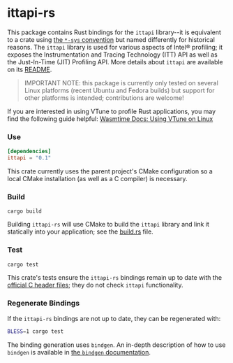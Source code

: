 # ittapi-rs

This package contains Rust bindings for the `ittapi` library--it is equivalent to a crate using [the
`*-sys` convention][convention] but named differently for historical reasons. The `ittapi` library
is used for various aspects of Intel&reg; profiling; it exposes the Instrumentation and Tracing
Technology (ITT) API as well as the Just-In-Time (JIT) Profiling API. More details about `ittapi`
are available on its [README].

[README]: https://github.com/intel/ittapi#readme
[convention]: https://doc.rust-lang.org/cargo/reference/build-scripts.html#-sys-packages

> IMPORTANT NOTE: this package is currently only tested on several Linux platforms (recent Ubuntu
> and Fedora builds) but support for other platforms is intended; contributions are welcome!

If you are interested in using VTune to profile Rust applications, you may find the following guide
helpful: [Wasmtime Docs: Using VTune on
Linux](https://docs.wasmtime.dev/examples-profiling-vtune.html)


### Use

```toml
[dependencies]
ittapi = "0.1"
```

This crate currently uses the parent project's CMake configuration so a local CMake installation (as
well as a C compiler) is necessary.


### Build

```
cargo build
```

Building `ittapi-rs` will use CMake to build the `ittapi` library and link it statically into your
application; see the [build.rs] file.

[build.rs]: https://github.com/intel/ittapi/blob/master/ittapi-rs/build.rs


### Test

```sh
cargo test
```

This crate's tests ensure the `ittapi-rs` bindings remain up to date with the [official C header
files]; they do not check `ittapi` functionality.

[official C header files]: https://github.com/intel/ittapi/tree/master/include


### Regenerate Bindings

If the `ittapi-rs` bindings are not up to date, they can be regenerated with:

```sh
BLESS=1 cargo test
```

The binding generation uses `bindgen`. An in-depth description of how to use `bindgen` is available
in [the `bindgen` documentation][bindgen docs].

[bindgen docs]: https://rust-lang.github.io/rust-bindgen/
